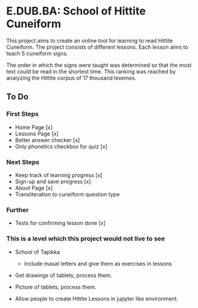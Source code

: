 # E.DUB.BA: School of Hittite Cuneiform

This project aims to create an online tool for learning to read Hittite Cuneiform.
The project consists of different lessons. Each lesson aims to teach 5 cuneiform signs.

The order in which the signs were taught was determined so that the most text could be read in the shortest time.
This ranking was reached by analyzing the Hittite corpus of 17 thousand lexemes.

## To Do

### First Steps

- Home Page [x]
- Lessons Page [x]
- Better answer checker [x]
- Only phonetics checkbox for quiz [x]

### Next Steps

- Keep track of learning progress [x]
- Sign-up and save progress [x]
- About Page [x]
- Transliteration to cuneiform question type

### Further

- Tests for confirming lesson done [x]

### This is a level which this project would not live to see

- School of Tapikka
  - Include masat letters and give them as exercises in lessons
- Get drawings of tablets, process them.

- Picture of tablets, process them.

- Allow people to create Hittite Lessons in jupyter like environment.
